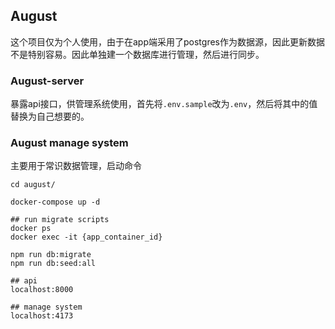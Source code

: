 ## August

这个项目仅为个人使用，由于在app端采用了postgres作为数据源，因此更新数据不是特别容易。因此单独建一个数据库进行管理，然后进行同步。

### August-server

暴露api接口，供管理系统使用，首先将`.env.sample`改为`.env`，然后将其中的值替换为自己想要的。

### August manage system

主要用于常识数据管理，启动命令

```shell
cd august/

docker-compose up -d

## run migrate scripts
docker ps
docker exec -it {app_container_id}

npm run db:migrate
npm run db:seed:all

## api 
localhost:8000

## manage system
localhost:4173
```

